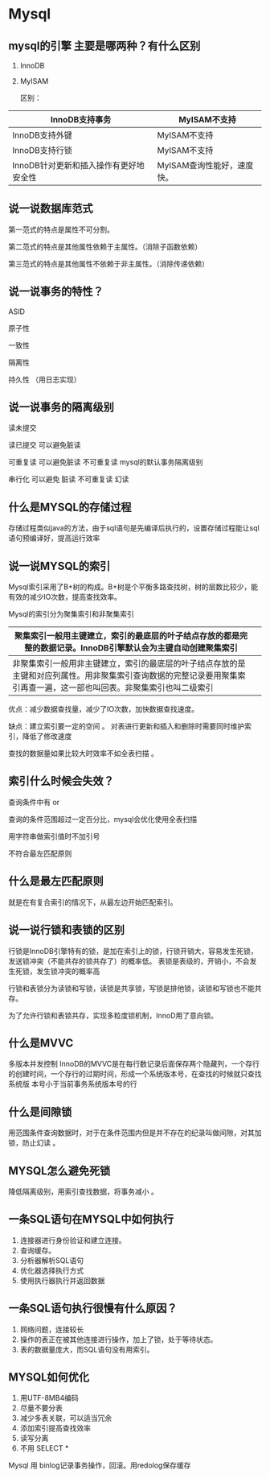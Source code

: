 #  Mysql





## mysql的引擎 主要是哪两种？有什么区别



1. InnoDB

2. MyISAM

   区别：

| InnoDB支持事务                         | MyISAM不支持               |
| -------------------------------------- | -------------------------- |
| InnoDB支持外键                         | MyISAM不支持               |
| InnoDB支持行锁                         | MyISAM不支持               |
| InnoDB针对更新和插入操作有更好地安全性 | MyISAM查询性能好，速度快。 |



## 说一说数据库范式



第一范式的特点是属性不可分割。

第二范式的特点是其他属性依赖于主属性。（消除子函数依赖）

第三范式的特点是其他属性不依赖于非主属性。（消除传递依赖）







## 说一说事务的特性？

ASID

原子性

一致性

隔离性

持久性 （用日志实现）



## 说一说事务的隔离级别



读未提交 

读已提交   可以避免脏读

可重复读   可以避免脏读   不可重复读  mysql的默认事务隔离级别

串行化    可以避免 脏读 不可重复读 幻读





## 什么是MYSQL的存储过程



存储过程类似java的方法，由于sql语句是先编译后执行的，设置存储过程能让sql语句预编译好，提高运行效率 







## 说一说MYSQL的索引



Mysql索引采用了B+树的构成。B+树是个平衡多路查找树，树的层数比较少，能有效的减少IO次数，提高查找效率。



Mysql的索引分为聚集索引和非聚集索引



| 聚集索引一般用主键建立，索引的最底层的叶子结点存放的都是完整的数据记录。InnoDB引擎默认会为主键自动创建聚集索引 |      |
| ------------------------------------------------------------ | ---- |
| 非聚集索引一般用非主键建立，索引的最底层的叶子结点存放的是主键和对应列属性。用非聚集索引查询数据的完整记录要用聚集索引再查一遍，这一部也叫回表。非聚集索引也叫二级索引 |      |

优点：减少数据查找量，减少了IO次数，加快数据查找速度。 



缺点：建立索引要一定的空间 。 对表进行更新和插入和删除时需要同时维护索引，降低了修改速度 

 查找的数据量如果比较大时效率不如全表扫描 。





## 索引什么时候会失效？



查询条件中有 or

查询的条件范围超过一定百分比，mysql会优化使用全表扫描

用字符串做索引值时不加引号

不符合最左匹配原则





## 什么是最左匹配原则

就是在有复合索引的情况下，从最左边开始匹配索引。



## 说一说行锁和表锁的区别

行锁是InnoDB引擎特有的锁，是加在索引上的锁，行锁开销大，容易发生死锁，发送锁冲突（不能共存的锁共存了）的概率低。 表锁是表级的，开销小，不会发生死锁，发生锁冲突的概率高 



行锁和表锁分为读锁和写锁，读锁是共享锁，写锁是排他锁，读锁和写锁也不能共存。 

为了允许行锁和表锁共存，实现多粒度锁机制，InnoD用了意向锁。 

## 什么是MVVC

多版本并发控制 InnoDB的MVVC是在每行数记录后面保存两个隐藏列，一个存行的创建时间，一个存行的过期时间，形成一个系统版本号，在查找的时候就只查找系统版 本号小于当前事务系统版本号的行 



## 什么是间隙锁

用范围条件查询数据时，对于在条件范围内但是并不存在的纪录叫做间隙，对其加锁，防止幻读 。



## MYSQL怎么避免死锁

降低隔离级别，用索引查找数据，将事务减小 。





## 一条SQL语句在MYSQL中如何执行



1. 连接器进行身份验证和建立连接。
2. 查询缓存。
3. 分析器解析SQL语句
4. 优化器选择执行方式
5. 使用执行器执行并返回数据



## 一条SQL语句执行很慢有什么原因？

1. 网络问题，连接较长
2. 操作的表正在被其他连接进行操作，加上了锁，处于等待状态。
3. 表的数据量庞大，而SQL语句没有用索引。





## MYSQL如何优化

1. 用UTF-8MB4编码
2. 尽量不要分表
3. 减少多表关联，可以适当冗余
4. 添加索引提高查找效率
5. 读写分离
6. 不用 SELECT *





Mysql 用   binlog记录事务操作，回滚。用redolog保存缓存





